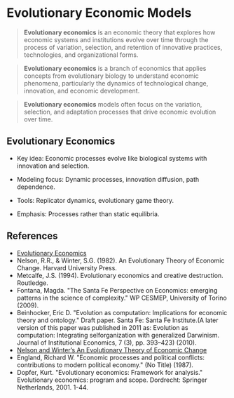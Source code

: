 # Evolutionary Economic Models

> **Evolutionary economics** is an economic theory that explores how economic systems and institutions evolve over time through the process of variation, selection, and retention of innovative practices, technologies, and organizational forms.

> **Evolutionary economics** is a branch of economics that applies concepts from evolutionary biology to understand economic phenomena, particularly the dynamics of technological change, innovation, and economic development.

> **Evolutionary economics** models often focus on the variation, selection, and adaptation processes that drive economic evolution over time.

## Evolutionary Economics

- Key idea: Economic processes evolve like biological systems with innovation and selection.

- Modeling focus: Dynamic processes, innovation diffusion, path dependence.

- Tools: Replicator dynamics, evolutionary game theory.

- Emphasis: Processes rather than static equilibria.

## References

- [Evolutionary Economics](https://en.wikipedia.org/wiki/Evolutionary_economics)
- Nelson, R.R., & Winter, S.G. (1982). An Evolutionary Theory of Economic Change. Harvard University Press.
- Metcalfe, J.S. (1994). Evolutionary economics and creative destruction. Routledge.
- Fontana, Magda. "The Santa Fe Perspective on Economics: emerging patterns in the science of complexity." WP CESMEP, University of Torino (2009).
- Beinhocker, Eric D. "Evolution as computation: Implications for economic theory and ontology." Draft paper. Santa Fe: Santa Fe Institute.(A later version of this paper was published in 2011 as: Evolution as computation: Integrating selforganization with generalized Darwinism. Journal of Institutional Economics, 7 (3), pp. 393–423) (2010).
- [Nelson and Winter’s An Evolutionary Theory of Economic Change](https://www.jasoncollins.blog/posts/nelson-and-winters-an-evolutionary-theory-of-economic-change)
- England, Richard W. "Economic processes and political conflicts: contributions to modern political economy." (No Title) (1987).
- Dopfer, Kurt. "Evolutionary economics: Framework for analysis." Evolutionary economics: program and scope. Dordrecht: Springer Netherlands, 2001. 1-44.
